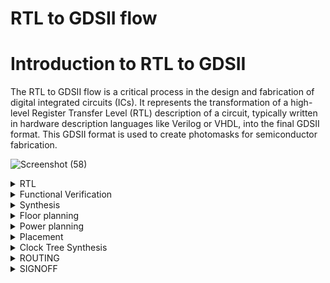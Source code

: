 # RTL to GDSII flow 
   
# Introduction to RTL to GDSII

The RTL to GDSII flow is a critical process in the design and fabrication of digital integrated circuits (ICs). It represents the transformation of a high-level Register Transfer Level (RTL) description of a circuit, typically written in hardware description languages like Verilog or VHDL, into the final GDSII format. This GDSII format is used to create photomasks for semiconductor fabrication.

![Screenshot (58)](https://github.com/user-attachments/assets/0898c72b-074f-4586-99cf-402df254dbf5)

</details><details>
  <summary>RTL</summary>
   
## 1. RTL(Register Transfer Level) :
* Code involves describing the digital logic of a circuit in terms of data flows and the operations performed on data using an HDL(hardware description language) ex: Verilog, Systemverilog, VHDL.
* Example: A simple RTL Verilog Code of a Inverter shown Below:

   ![Screenshot (59)](https://github.com/user-attachments/assets/ed54d7ce-20dc-4ae7-91f5-a0de1aa03513)

</details><details>
  <summary>Functional Verification</summary>
   
## 2. Functional Verification :
* The primary goal of functional verification is to confirm that the design, described using an HDL like Verilog or VHDL, correctly implements the specified functionality.
* This involves checking that the design meets all the requirements and specifications without any logical errors using tools such as Modelsim ,QuestaSim, Xcelium,etc.
* For Functional Verification we require the Design files and the Testbench of the Design written in HDL like Verilog or VHDL Through which we can generate a Waveform to
verify the functionality of the Design is correctly implemented as written in the Code.

#### Output:

![Screenshot (64)](https://github.com/user-attachments/assets/270acce3-4864-4092-aa52-fe97f675fb12)

</details><details>
  <summary>Synthesis</summary>
   
## 3. Synthesis :
* Synthesis is a physical design Process where a high-level Hardware Description Language (HDL) description (such as Verilog or VHDL) is transformed into a lower-level representation that can be implemented on hardware.
* This process is essential for converting abstract designs into concrete implementations on FPGAs (Field-Programmable Gate Arrays) or ASICs (Application-Specific Integrated Circuits).
#### Goals of Doing Synthesis: 
To get a gate level Netlist, Logic optimization, Logic Equivalence between RTL and Netlist, Inserting clock gates if needed, Meet Timing .

#### Logic Synthesis:
The process by which RTL is converted to an equivalent circuit as interconnection of logic gates.

#### RTL to Netlist Flow:

![Screenshot (60)](https://github.com/user-attachments/assets/e5110d07-bd43-4001-b145-37132b581305)

A netlist is a detailed description of the components in an electronic circuit and the connections between them.

### Constraints:
Constraints are specific requirements of a design that needs to be honored or
attempted to be honored by the CAD tools. They play a critical role in guiding the
design flow, from initial synthesis and optimization stages to final physical
implementation and verification, ensuring that the designed circuit meets its intended
functionality and performance goals. 

Something that the EDA tool cannot determine on
its own such as -
1) Time at which input arrives at the Die/Chip boundary.
2) Load that has to be driven by the output.
3) Transition time for the inputs.
4) Clock frequency, false paths, exceptions, etc

### Clock Skew:
The instantaneous difference between the arrival of a clock signal at any two Flipflops
is called ‘skew’. Skew should be minimum or zero ideally. Skew is of two types
Positive Skew and Negative Skew.
* Positive Skew : It captures clock coming later than launch clock.
* Negative skew : It captures clock coming earlier than launch clock.
* Local Skew : The difference in arrival of clock at pins of two consecutive sequential
elements.
* Global skew : The difference between shortest clock path delay and longest clock path
delay reaching two sequential elements for a clock domain.
* Zero Skew : When all flops get the clock edge with the same delay (ideal) relative to
each other.

### Clock Sources :

Two types of clock sources-
* Primary clock sources : waveform independent of other clock sources in that design.
* Derived clock sources : waveform depends on other clock sources.

Master clock : clock from which we derive another clock is known as the master clock
of the derived clock . CS1 is the master clock source of CS2.

### Clock Latency :
The Total time a clock signal takes to propagate from clock source to a specific register
clock pin.Clock latency comprises two components - clock source latency(off-chip) and
clock network latency(on-chip).

Clock latency = Source latency + Network latency (insertion delay)

### Virtual Clocks :
A virtual clock is a clock that exists but is not associated with any pin or port of the
design. It is used as a reference in STA analysis to specify input and output delays
relative to a clock.

### Clock Transition:
Clock transition, also known as clock edge rate or clock slew, refers to the time it takes
for a clock signal to transition from one logic level to another. Specifically, it measures
the time required for the clock signal to rise from a low logic level to a high logic level
(rise time) or to fall from a high logic level to a low logic level (fall time).

### Clock Jitters :
Clock jitter refers to the variations or deviations in the timing of a clock signal's edges
from their ideal positions. It is the variation of the clock period from edge to edge. It
can vary +/- jitter
value. Clock jitter can be caused by a variety of factors, including power supply noise,
temperature variations, electromagnetic interference, and imperfections in the clock
generation circuitry.

### Clock Uncertainty :
The time difference between the arrivals of clock signals at registers in one clock
domain or between domains. It allows us to specify the expected clock setup or hold
uncertainty associated with jitter, skew, and a guard band(margin).

### Load Specifications :
"Load specifications" are used to define the capacitive load that a particular signal or
port must drive. This is important for timing analysis, power analysis, and ensuring the
design meets its performance targets.

### False Paths:
By setting up false paths, you help the synthesis and timing analysis tools to ignore
non-critical paths that do not impact the functional timing of the circuit, thereby
streamlining the design process and focusing optimization efforts on the truly critical
paths.

### Group Paths:
By grouping paths, you can apply specific constraints, analyze them more effectively,
and simplify the overall timing analysis process. There are certain application to specific
path groups -
* Input to Register (I2R): groups all paths that start from any input port and end
at any register. These paths are critical for analyzing the timing of data entering
the design and being captured by registers.
* Register to Output (R2O): groups all paths that start from any register and end
at any output port. These paths are essential for timing analysis of data being
output from the design after being processed.
* Register to Register (R2R): groups all paths that start from any register and
end at any other register. These paths are critical for internal timing analysis,
ensuring that data moves correctly between registers within the design.
* Input to Output (I2O): groups all paths that start from any input port and end
at any output port.
These paths might represent combinational paths that do not involve registers.

### I/O Constraints:
Set_input_delay and set_output_delay commands are used to specify the delay
at input port and delay from the output port to the next off-chip flop with
respect to launch clock.

#### Output netlist:

![Screenshot (65)](https://github.com/user-attachments/assets/28755a60-465d-417d-9255-ab7ea88b263f)

 </details><details>
  <summary>Floor planning</summary>
    
## 4. Floor planning 

Floor planning is the initial stage of chip design, determining the chip's width, height,
and overall area. It involves defining the core and die areas, placing macros, and
establishing blockages and halos.

### Objectives of Floor Plan
* Minimize the area.
* Minimize the timing.
* Reduce the wire length.
* Making routing easy.

### Key Aspects of Floor Planning
#### 1. Defining Core Area
  * Determine the shape and size of the block/partition.
  *  Create voltage areas for low-power or multi-voltage designs.
  *   Establish IO pad/pin areas and placement.
#### 2. Macro Placement
  * acros are generally placed near the core boundary to minimize routing and
power complexity and improve signal integrity.
  *  aintain proper spacing between macros for routing channels.
#### 3. Blockages and Halos
  * Placement Blockages:
      * Prevent placement tools from placing cells in specific regions.
      * Hard Blockage: No cells allowed.
      * Soft Blockage: Only buffers are permitted.
      * Partial Blockage: Percentage-based cell allowance.
  * Routing Blockages:
    * Prevent routing in specific regions.
    * Signal Blockage: Block data and clock signals, but allow power nets.
  * Halo (Keep-Out Region):
    * Surround macros to prevent other cells from being placed nearby.
    * Halos can overlap and move with macros.
#### 4. Adding Pre-Placed Cells
  * Place critical cells (like PLL, voltage regulators, and clock circuits) before actual
placement and routing.
  * Surround critical cells with decoupling capacitors to improve reliability and
efficiency

#### Output:

![Screenshot (63)](https://github.com/user-attachments/assets/0208cb2a-7a61-491c-94d8-61996730e19a)


</details><details>
  <summary>Power planning</summary>
   
## 5. Power planning

Power planning is a critical stage in the physical design flow of integrated circuits (ICs),
creating an efficient and reliable power distribution throughout the chip

### Objectives
* Reliable power delivery
* Thermal management

#### Power pad placement
Power pads are strategically placed on the chip to facilitate external power
connections. These pads must be located to minimize the distance between power
sources and areas of high power consumption. Proper placement is crucial to reduce
the resistance and inductance in the power delivery path, thereby ensuring a stable
power supply.

#### Power Ring Creation
Power rings are implemented around critical areas, such as the core logic blocks, to
provide a stable and reliable power supply. These rings typically include VDD (power)
and VSS (ground) connections and help in distributing power efficiently within the
core regions. Power rings also play a role in minimizing voltage drops and enhancing
the overall robustness of the power network.

#### Power Rail Routing
Within the standard cells and macroblocks, power rails are routed to ensure that power
is delivered to all individual components. This routing needs to be optimized to reduce
resistance and inductance, ensuring minimal power loss and efficient power
distribution across the chip. reduce and give points

#### Rings
Circulate power around the chip, ensuring uniform distribution to different sections.

#### Stripes
Transports power from the rings across the chip, maintaining consistent voltage levels
and connectivity between different power domains.

#### Rails
Provide direct connections between the chip's VDD and VSS and the standard cells
VDD and VSS, facilitating stable power delivery and signal integrity.

#### Trunks
Links the pads directly to the power rings, enabling efficient power transfer from
external sources to internal power distribution networks within the chip.

#### Output:

![Screenshot (61)](https://github.com/user-attachments/assets/5a116da5-6cac-472e-81bb-4f28b46256e9)

![Screenshot (62)](https://github.com/user-attachments/assets/55b6198e-96bf-46aa-9513-ad8ed7ea4b9f)

</details><details>
  <summary>Placement</summary>

## 6. Placement
Placement is the process of placing all the standard cells from the Netlist into the core
area.

### Goals of placement
* Timing, area and power optimization
* Minimize congestion and congestion hotspots
* Minimum cell density, pin density
* No timing DRV’s (Design Rule Violations)

### Placement Procedure Overview
#### 1. Pre-Placement Checks
   * Netlist should be clean.
   * Floorplan DEF should be good
      * Proper Pin placement
      * Macros and pre-placed cells should be in fix.
      * Power routes should be free of DRCs
#### 2. Place various Physical Only Cells like end-cap cells, well-tap cells, IO buffers, antenna diodes, and spare cells.
#### 3. Global Placement
All the cells are placed arbitrarily in the ASIC core, but they are not legally placed
(fixed location not assigned) within standard cell row.
#### 4. Legalization
Ensures that final placement is legal and there is no Placement constraint violation.
#### 5. High Fanout Net Synthesis
Some of the nets will have very high number of fanouts like Reset, Scan Enable
etc... But, there is a restriction for maximum fanout in timing constraints.
#### 6. Scan Chain Reordering
Creating a fresh scan chain routes by connecting the flops which are near to each
other. There is no requirement to check whether the flops are functionally talking
or not talking for scan chains.
#### 7. Timing/Power Optimization

#### Congestion 
* When the number of routing tracks available for routing in a given location is less than
the number necessary, the area is considered congested.
* Congestion = Available routing tracks – Required routing tracks

#### Slack
Slack is the difference between a path's required time and arrival time. For timing path
slack determines if the design is working at the specified speed or frequency.
Zero slack means that the design is critically working at the desired frequency.
Slack has to be positive always and negative slack indicates a violation in timing.

#### Skew
Skew is the difference of arrival times of clock edge at the clock pins of adjacent flops.
Skew affects the both setup and hold times.

#### Slew
Slew is transition time of the signal to change its state from logic 1 to logic 0. It is
associated with the rise time and fall time of signal.

#### output

![place](https://github.com/user-attachments/assets/bd5e07a4-53f2-4663-abe8-af177cd3a2e7)

![Screenshot (66)](https://github.com/user-attachments/assets/7bfcf956-6503-45c7-b06a-f15090bf8c47)

#### DRV Violations are observed:

![Screenshot (67)](https://github.com/user-attachments/assets/7359653c-e922-46be-8e24-97115929b280)

#### Design Optimization to remove DRV Violations
* ECO > Optimize Design
* In the Optimization Window, select the following
* Choose Design Stage - Pre CTS
* Optimization type - Setup
* Select all three Design Rule Violation.

![Screenshot (68)](https://github.com/user-attachments/assets/0685a727-7030-4f3f-a461-42b27a7c45c7)

#### Analyzing Congestion
* Route > NanoRoute > Analyze Congestion

 #### When Congestion Effort is Low

   ![Screenshot (71)](https://github.com/user-attachments/assets/7373d668-f430-4cf1-ae3c-a96b07aa0bb3)
   
   Routing Overflow: 0.03% H and 0.00% V

  #### When Congestion Effort is Medium

   ![Screenshot (72)](https://github.com/user-attachments/assets/1ae84819-55f5-4575-b7bb-db235b169590)
   
   Routing Overflow: 0.02% H and 0.00% V

  #### When Congestion Effort is high
  Routing Overflow: 0.00% H and 0.00% V
   No Overflow Observed.

</details><details>
  <summary>Clock Tree Synthesis</summary>
   
## 7. Clock Tree Synthesis
CTS is the process of connecting the clock from clock port to the clock pin of
sequential cells in the design by maintaining minimum insertion delay and balancing
the skew between the cells using clock inverters and clock buffers.

### CTS Goals
* Minimum Skew
*  Minimum Insertion delay
*  Complete the clock tree with no DRV (Tran, cap and fanout) violations.
*  No timing violations (Setup and Hold)

### CTS Procedure Overview

#### Pre CTS Checks
* Placement – Completed
* Power ground nets – Pre Routed
* Estimated Congestion – acceptable
* Estimated Timing – acceptable (~ 0ns slack)
* imated Max Tran/Cap – No violations
* High Fanout Nets
* Logical / physical library should have special clock cells (clkBuf or clkInv)

#### Clustering:
Depending on the geometry locations, the skew groups are being created as per
the description in SPEC file.
#### DRV Fixing:
At this stage, DRVs (max_tran, max_cap, max_length, max_fanout) are fixed.
#### Insertion Delay Reduction:
At this stage, insertion delay is minimized as much as possible, which is one of our
main goals for the Clock Tree Synthesis.
#### Balancing:
The main balancing happens at this stage with the help of different clock buffers
and inverters.
#### Routing of clock tree:
During this step, tool will route all the clock tree nets using a Nanoroute engine.
#### Post Conditioning:
At this stage, again DRVs will be checked and if required then it will be fixed.

### Clock
A signal with constant rise and fall with ideally equal width (50% rise and 50% fall of the
signal width) helps to control data propagation through the clock elements like Flip
Flop, Latches etc. The clock source mostly present in the top-level design and from
there propagation happens. PLL, Oscillator like constant sources are being used
normally in designs to get the clock.

### Types of Clock Tree Structures
Different structures are available to build clock tree to maintain minimum insertion
delay and balance the skew.
A few clock tree structures are:
* H – Tree structure
* X – Tree structure
* Geometric Matching Algorithm (GMA)
* Pi Tree structure
* Fishbone

#### Output:

run in script mode
      
      source cts.tcl

   ![Screenshot (73)](https://github.com/user-attachments/assets/3762f38f-4521-455f-a5f5-1f7bfea7e5b9)

No Setup Violations, because both WNS and TNS are Positive.

   ![Screenshot (74)](https://github.com/user-attachments/assets/d97db92b-d253-4d46-a0c3-e6e337c809a0)

If there are DRV Violations, follow ECO method as we did in placement

</details><details>
  <summary>ROUTING</summary>
   
## 8. ROUTING
Routing is the process of creating physical connections between or among the signal
pins by following the DRC rules and also after routing timing (setup and hold) have to
meet.

### Types of Routing:
* Pre routing – also known as power routing which comes under power planning.
* Clock routing – it can be done while building the clock tree in CTS stage.
* Signal routing – it is the stage after CTS.

### Goals of Routing:
* Minimize the total interconnect or wire length and vias.
* Complete the routing within the area of the design.
* No DRC violations.
* Meeting the timing.
* No LVS errors

### Tasks performed by signal routing:
* Global routing.
* Track assignment.
* Detailed routing.
* Search and repair.

#### Output

![Screenshot (75)](https://github.com/user-attachments/assets/2ae8e009-077f-49bb-b43b-fe060000fcf5)

#### Post Routing timing optimization
Timing >> Report Timing

setup violations:

![Screenshot (76)](https://github.com/user-attachments/assets/cdcfd728-60d5-4e6d-bedc-313bfe1f7e60)

hold violations:

![Screenshot (77)](https://github.com/user-attachments/assets/a454b21c-ee76-4a09-bde7-f258c1c651a9)

#### Filler cells in empty core area

In innovus window click Place >> Physical cell >> Add Filler

![Screenshot (78)](https://github.com/user-attachments/assets/90778ca8-7804-4885-b3f7-c6d4b3b519b9)

Add all the cells to the Selectable Cell List

</details><details>
  <summary>SIGNOFF</summary>

## 9. SIGNOFF
Signoff is the process of verifying the design at the final stage before going to the tape
out. Clean signoff reports are the green signal to the fabrication because clean reports
ensure the design satisfies all the required specifications and constraints at the final
stage.

### The major checks of signoff include:
### STA (Static Timing Analysis):
STA's main agenda is to make sure that signals propagate through the design
within specified time constraints. During STA the tool divides the entire design
circuit into 4 sets of timing paths, which are in2reg, reg2reg, reg2out, and in2out.
Then analyses the delay of signal paths in the circuit. By considering these delays,
the analysis determines the worst-case and best-case timings for various paths.
This information is important to make sure that the design functions properly
and meets all performance requirements (like clock frequency and setup/ hold
timings).
Tool: Tempus.

### IR Drop Analysis:
IR drop is also known as voltage drop. Due to the internal resistance of metal of
the power delivery network there could be a drop in voltage. This is becoming
more critical as design complexity increases. An IR drop can lead to variations in
supply voltage levels in the design, which causes performance degradation,
functionality errors and even complete failures. Excessive IR drop can result in
slower circuit operation, reduced noise margins and timing violations.
Tool: Voltus.

### EM Analysis:
EM means electromigration. It refers to the phenomenon where the movement
of metal atoms within the conductor is induced by the flow of high current
densities. This causes the metal atoms to break or short with nearby metal. This
will create issues like increased resistance, altered signal propagation, and
eventually, circuit malfunction or complete failure. So, designers take care of this
issue and they follow certain strategies to fix this effect.
Tool: Voltus.

### Physical Verification:
Physical verification ensures the correctness of the layout before manufacturing.
During this stage, tool analyses the design layout data against the set of
predefined design rules, which can cover various aspects such as minimum
feature sizes, metal spacing, metal density, LVS, and more. By performing this
stage, designers can identify the critical issues early in the design, reducing the
risk of costly manufacturing errors and post fabrication failures.
Tool: Calibre.

#### Output:

